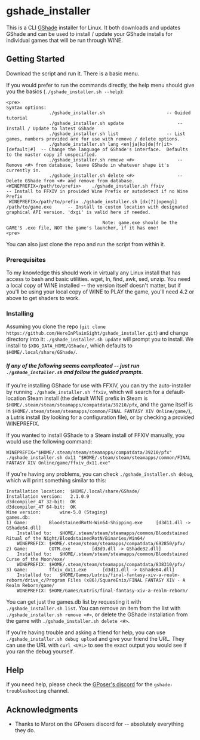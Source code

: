 # gshade_installer

This is a CLI [GShade](https://gposers.com/gshade/) installer for Linux.  It both downloads and updates GShade and can be used to install / update your GShade installs for individual games that will be run through WINE.

## Getting Started

Download the script and run it.  There is a basic menu.

If you would prefer to run the commands directly, the help menu should give you the basics (`./gshade_installer.sh --help`):
```
<pre>
Syntax options:
				./gshade_installer.sh						-- Guided tutorial
				./gshade_installer.sh update					-- Install / Update to latest GShade
				./gshade_installer.sh list					-- List games, numbers provided are for use with remove / delete options.
				./gshade_installer.sh lang <en|ja|ko|de|fr|it> [default|#]	-- Change the language of GShade's interface.  Defaults to the master copy if unspecified.
				./gshade_installer.sh remove <#>				-- Remove <#> from database, leave GShade in whatever shape it's currently in.
				./gshade_installer.sh delete <#>				-- Delete GShade from <#> and remove from database.
<WINEPREFIX=/path/to/prefix>	./gshade_installer.sh ffxiv					-- Install to FFXIV in provided Wine Prefix or autodetect if no Wine Prefix
 WINEPREFIX=/path/to/prefix	./gshade_installer.sh [dx(?)|opengl] /path/to/game.exe		-- Install to custom location with designated graphical API version. 'dxgi' is valid here if needed.

									Note: game.exe should be the GAME'S .exe file, NOT the game's launcher, if it has one!
<pre>
```
You can also just clone the repo and run the script from within it.

### Prerequisites

To my knowledge this should work in virtually any Linux install that has access to bash and basic utilities.  wget, ln, find, awk, sed, unzip.  You need a local copy of WINE installed -- the version itself doesn't matter, but if you'll be using your local copy of WINE to PLAY the game, you'll need 4.2 or above to get shaders to work.

### Installing

Assuming you clone the repo (`git clone https://github.com/HereInPlainSight/gshade_installer.git`) and change directory into it:
`./gshade_installer.sh update` will prompt you to install.  We install to `$XDG_DATA_HOME/GShade/`, which defaults to `$HOME/.local/share/GShade/`.

#### ***If any of the following seems complicated -- just run `./gshade_installer.sh` and follow the guided prompts.***

If you're installing GShade for use with FFXIV, you can try the auto-installer by running `./gshade_installer.sh ffxiv`, which will search for a default-location Steam install (the default WINE prefix in Steam is `$HOME/.steam/steam/steamapps/compatdata/39210/pfx`, and the game itself is in `$HOME/.steam/steam/steamapps/common/FINAL FANTASY XIV Online/game/`), a Lutris install (by looking for a configuration file), or by checking a provided WINEPREFIX.

If you wanted to install GShade to a Steam install of FFXIV manually, you would use the following command:
```
WINEPREFIX="$HOME/.steam/steam/steamapps/compatdata/39210/pfx" ./gshade_installer.sh dx11 "$HOME/.steam/steam/steamapps/common/FINAL FANTASY XIV Online/game/ffxiv_dx11.exe"
```

If you're having any problems, you can check `./gshade_installer.sh debug`, which will print something similar to this:
```
Installation location:	$HOME/.local/share/GShade/
Installation version:	2.1.0.9
d3dcompiler_47 32-bit:	OK
d3dcompiler_47 64-bit:	OK
Wine version:		wine-5.0 (Staging)
games.db:
1) Game:		BloodstainedRotN-Win64-Shipping.exe		[d3d11.dll -> GShade64.dll] 
	Installed to:	$HOME/.steam/steam/steamapps/common/Bloodstained Ritual of the Night/BloodstainedRotN/Binaries/Win64/
	WINEPREFIX:	$HOME/.steam/steam/steamapps/compatdata/692850/pfx/
2) Game:		COTM.exe		[d3d9.dll -> GShade32.dll] 
	Installed to:	$HOME/.steam/steam/steamapps/common/Bloodstained Curse of the Moon/exe/
	WINEPREFIX:	$HOME/.steam/steam/steamapps/compatdata/838310/pfx/
3) Game:		ffxiv_dx11.exe		[d3d11.dll -> GShade64.dll]
	Installed to:	$HOME/Games/Lutris/final-fantasy-xiv-a-realm-reborn/drive_c/Program Files (x86)/SquareEnix/FINAL FANTASY XIV - A Realm Reborn/game/
	WINEPREFIX:	$HOME/Games/Lutris/final-fantasy-xiv-a-realm-reborn/
```

You can get just the games.db list by requesting it with `./gshade_installer.sh list`.  You can remove an item from the list with `./gshade_installer.sh remove <#>`, or delete the GShade installation from the game with `./gshade_installer.sh delete <#>`.

If you're having trouble and asking a friend for help, you can use `./gshade_installer.sh debug upload` and give your friend the URL.  They can use the URL with `curl <URL>` to see the exact output you would see if you ran the debug yourself.

## Help

If you need help, please check the [GPoser's discord](https://discord.gg/gposers) for the `gshade-troubleshooting` channel.

## Acknowledgments

* Thanks to Marot on the GPosers discord for -- absolutely everything they do.

